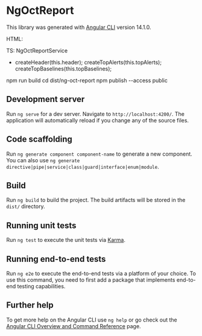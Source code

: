 # NgOctReport

This library was generated with [Angular CLI](https://github.com/angular/angular-cli) version 14.1.0.

HTML:
<ng-oct-report></ng-oct-report>

TS:
NgOctReportService

- createHeader(this.header);
  createTopAlerts(this.topAlerts);
  createTopBaselines(this.topBaselines);

npm run build
cd dist/ng-oct-report
npm publish --access public


## Development server

Run `ng serve` for a dev server. Navigate to `http://localhost:4200/`. The application will automatically reload if you change any of the source files.

## Code scaffolding

Run `ng generate component component-name` to generate a new component. You can also use `ng generate directive|pipe|service|class|guard|interface|enum|module`.

## Build

Run `ng build` to build the project. The build artifacts will be stored in the `dist/` directory.

## Running unit tests

Run `ng test` to execute the unit tests via [Karma](https://karma-runner.github.io).

## Running end-to-end tests

Run `ng e2e` to execute the end-to-end tests via a platform of your choice. To use this command, you need to first add a package that implements end-to-end testing capabilities.

## Further help

To get more help on the Angular CLI use `ng help` or go check out the [Angular CLI Overview and Command Reference](https://angular.io/cli) page.
